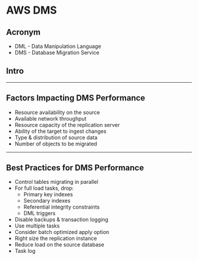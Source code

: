 # AWS DMS

## Acronym
* DML - Data Manipulation Language
* DMS - Database Migration Service

## Intro

---

## Factors Impacting DMS Performance
* Resource availability on the source
* Available network throughput
* Resource capacity of the replication server
* Ability of the target to ingest changes
* Type & distribution of source data
* Number of objects to be migrated

---

## Best Practices for DMS Performance
* Control tables migrating in parallel
* For full load tasks, drop:
  * Primary key indexes
  * Secondary indexes
  * Referential integrity constraints
  * DML triggers
* Disable backups & transaction logging
* Use multiple tasks
* Consider batch optimized apply option
* Right size the replication instance
* Reduce load on the source database
* Task log
